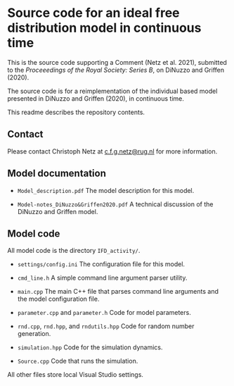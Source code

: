 
# Source code for an ideal free distribution model in continuous time

This is the source code supporting a Comment (Netz et al. 2021), submitted to the _Proceeedings of the Royal Society: Series B_, on DiNuzzo and Griffen (2020).

The source code is for a reimplementation of the individual based model presented in DiNuzzo and Griffen (2020), in continuous time.

This readme describes the repository contents.

## Contact

Please contact Christoph Netz at c.f.g.netz@rug.nl for more information.

## Model documentation

- `Model_description.pdf` The model description for this model.

- `Model-notes_DiNuzzo&Griffen2020.pdf` A technical discussion of the DiNuzzo and Griffen model.

## Model code

All model code is the directory `IFD_activity/`.

- `settings/config.ini` The configuration file for this model.

- `cmd_line.h` A simple command line argument parser utility.

- `main.cpp` The main C++ file that parses command line arguments and the model configuration file.

- `parameter.cpp` and `parameter.h` Code for model parameters.

- `rnd.cpp`, `rnd.hpp`, and `rndutils.hpp` Code for random number generation.

- `simulation.hpp` Code for the simulation dynamics.

- `Source.cpp`  Code that runs the simulation.

All other files store local Visual Studio settings.
